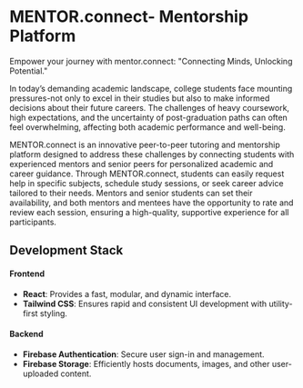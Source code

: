 # MENTOR.connect- Mentorship Platform
Empower your journey with mentor.connect: "Connecting Minds, Unlocking Potential."

In today’s demanding academic landscape, college students face mounting pressures-not only to excel in their studies but also to make informed decisions about their future careers. The challenges of heavy coursework, high expectations, and the uncertainty of post-graduation paths can often feel overwhelming, affecting both academic performance and well-being.

MENTOR.connect is an innovative peer-to-peer tutoring and mentorship platform designed to address these challenges by connecting students with experienced mentors and senior peers for personalized academic and career guidance. Through MENTOR.connect, students can easily request help in specific subjects, schedule study sessions, or seek career advice tailored to their needs. Mentors and senior students can set their availability, and both mentors and mentees have the opportunity to rate and review each session, ensuring a high-quality, supportive experience for all participants.

## Development Stack

#### Frontend
- **React**: Provides a fast, modular, and dynamic interface.
- **Tailwind CSS**: Ensures rapid and consistent UI development with utility-first styling.

#### Backend
- **Firebase Authentication**: Secure user sign-in and management.
- **Firebase Storage**: Efficiently hosts documents, images, and other user-uploaded content.

